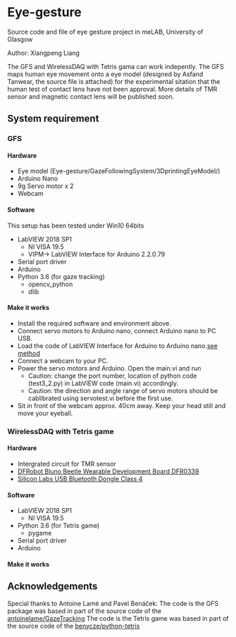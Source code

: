 # Eye-gesture
Source code and file of eye gesture project in meLAB, University of Glasgow

Author: Xiangpeng Liang

The GFS and WirelessDAQ with Tetris gama can work indepently. The GFS maps human eye movement onto a eye model (designed by Asfand Tanwear, the source file is attached) for the experimental sitation that the human test of contact lens have not been approval. More details of TMR sensor and magnetic contact lens will be published soon.


## System requirement

### GFS
#### Hardware
* Eye model (Eye-gesture/GazeFollowingSystem/3DprintingEyeModel/)
* Arduino Nano
* 9g Servo motor x 2
* Webcam

#### Software
This setup has been tested under Win10 64bits
* LabVIEW 2018 SP1
  * NI VISA 19.5
  * VIPM-> LabVIEW Interface for Arduino 2.2.0.79
* Serial port driver
* Arduino
* Python 3.6 (for gaze tracking)
  * opencv_python
  * dlib

#### Make it works
* Install the required software and environment above.
* Connect servo motors to Arduino nano, connect Arduino nano to PC USB.
* Load the code of LabVIEW Interface for Arduino to Arduino nano.[see method](https://www.youtube.com/watch?v=RhdnmFJcFA0)
* Connect a webcam to your PC.
* Power the servo motors and Arduino. Open the main.vi and run
  * Caution: change the port number, location of python code (test3_2.py) in LabVIEW code (main.vi) accordingly. 
  * Caution: the direction and angle range of servo motors should be cablibrated using servotest.vi before the first use.
* Sit in front of the webcam approx. 40cm away. Keep your head still and move your eyeball.



### WirelessDAQ with Tetris game
#### Hardware
* Intergrated circuit for TMR sensor
* [DFRobot Bluno Beetle Wearable Development Board DFR0339](https://uk.rs-online.com/web/p/processor-microcontroller-development-kits/1244685/)
* [Silicon Labs USB Bluetooth Dongle Class 4](https://uk.rs-online.com/web/p/bluetooth-adapters/8077742/)
#### Software
* LabVIEW 2018 SP1
  * NI VISA 19.5
* Python 3.6 (for Tetris game)
  * pygame
* Serial port driver
* Arduino

#### Make it works




## Acknowledgements
Special thanks to Antoine Lamé and Pavel Benáček: 
The code is the GFS package was based in part of the source code of the [antoinelame/GazeTracking](https://github.com/antoinelame/GazeTracking)
The code is the Tetris game was based in part of the source code of the [benycze/python-tetris](https://github.com/benycze/python-tetris)
